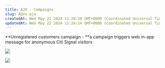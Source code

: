 ```yaml
---
title: AJO - Campaigns
slug: AQvv-ajo
createdAt: Wed May 22 2024 11:20:28 GMT+0000 (Coordinated Universal Time)
updatedAt: Wed May 22 2024 11:24:14 GMT+0000 (Coordinated Universal Time)
---
```


**Unregistered customers campaign - **a campaign triggers web in-app message for anonymous Citi Signal visitors

![](../../assets/O0AuF2XSkljS6JDA40eWy_image.png)



![](../../assets/uZeX6MqnyR_DZNP4pd-wb_image.png)

![]()

